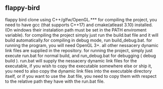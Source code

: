 ## flappy-bird

flappy bird clone using C++/glfw/OpenGL.***
for compiling the project, you need to have gcc (that supports C++17) and cmake(atleast 3.10) installed. (On windows their instalation path must be set in the PATH enviroment variable).
for compiling the project simply just run the build.bat file and it will build automatically.for compiling in debug mode, run build_debug.bat.
for running the program, you will need OpenGL 3+. all other nessacery dynamic link files are supplied in the repository.
for running the project, simply just execute run.bat for normal build, and run_debug.bat for debugging ( debug build ).
run.bat will supply the nessacery dynamic link files for the executable, if you wish to copy the executable somewhere else or ship it, you need to also copy the dynamic link files into the executable directory itself, or if you want to use the .bat file, you need to copy them with respect to the relative path they have with the run.bat file.
